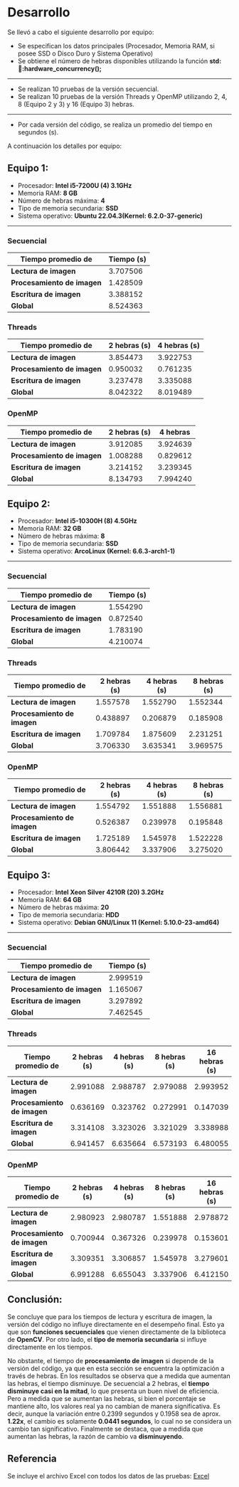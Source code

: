 # Desarrollo

Se llevó a cabo el siguiente desarrollo por equipo:

- Se especifican los datos principales (Procesador, Memoria RAM, si posee SSD o Disco Duro y Sistema Operativo)
- Se obtiene el número de hebras disponibles utilizando la función **std::thread::hardware_concurrency();**

---

- Se realizan 10 pruebas de la versión secuencial.
- Se realizan 10 pruebas de la versión Threads y OpenMP utilizando 2, 4, 8 (Equipo 2 y 3) y 16 (Equipo 3) hebras.

---

- Por cada versión del código, se realiza un promedio del tiempo en segundos (s).

A continuación los detalles por equipo:

## Equipo 1:

- Procesador: **Intel i5-7200U (4) 3.1GHz**
- Memoria RAM: **8 GB**
- Número de hebras máxima: **4**
- Tipo de memoria secundaria: **SSD**
- Sistema operativo: **Ubuntu 22.04.3(Kernel: 6.2.0-37-generic)**

---

### Secuencial

| Tiempo promedio de          | Tiempo (s) |
| --------------------------- | ---------- |
| **Lectura de imagen**       | 3.707506   |
| **Procesamiento de imagen** | 1.428509   |
| **Escritura de imagen**     | 3.388152   |
| **Global**                  | 8.524363   |

### Threads

| Tiempo promedio de          | 2 hebras (s) | 4 hebras (s) |
| --------------------------- | ------------ | ------------ |
| **Lectura de imagen**       | 3.854473     | 3.922753     |
| **Procesamiento de imagen** | 0.950032     | 0.761235     |
| **Escritura de imagen**     | 3.237478     | 3.335088     |
| **Global**                  | 8.042322     | 8.019489     |

### OpenMP

| Tiempo promedio de          | 2 hebras (s) | 4 hebras |
| --------------------------- | ------------ | -------- |
| **Lectura de imagen**       | 3.912085     | 3.924639 |
| **Procesamiento de imagen** | 1.008288     | 0.829612 |
| **Escritura de imagen**     | 3.214152     | 3.239345 |
| **Global**                  | 8.134793     | 7.994240 |

## Equipo 2:

- Procesador: **Intel i5-10300H (8) 4.5GHz**
- Memoria RAM: **32 GB**
- Número de hebras máxima: **8**
- Tipo de memoria secundaria: **SSD**
- Sistema operativo: **ArcoLinux (Kernel: 6.6.3-arch1-1)**

---

### Secuencial

| Tiempo promedio de          | Tiempo (s) |
| --------------------------- | ---------- |
| **Lectura de imagen**       | 1.554290   |
| **Procesamiento de imagen** | 0.872540   |
| **Escritura de imagen**     | 1.783190   |
| **Global**                  | 4.210074   |

### Threads

| Tiempo promedio de          | 2 hebras (s) | 4 hebras (s) | 8 hebras (s) |
| --------------------------- | ------------ | ------------ | ------------ |
| **Lectura de imagen**       | 1.557578     | 1.552790     | 1.552344     |
| **Procesamiento de imagen** | 0.438897     | 0.206879     | 0.185908     |
| **Escritura de imagen**     | 1.709784     | 1.875609     | 2.231251     |
| **Global**                  | 3.706330     | 3.635341     | 3.969575     |

### OpenMP

| Tiempo promedio de          | 2 hebras (s) | 4 hebras (s) | 8 hebras (s) |
| --------------------------- | ------------ | ------------ | ------------ |
| **Lectura de imagen**       | 1.554792     | 1.551888     | 1.556881     |
| **Procesamiento de imagen** | 0.526387     | 0.239978     | 0.195848     |
| **Escritura de imagen**     | 1.725189     | 1.545978     | 1.522228     |
| **Global**                  | 3.806442     | 3.337906     | 3.275020     |

## Equipo 3:

- Procesador: **Intel Xeon Silver 4210R (20) 3.2GHz**
- Memoria RAM: **64 GB**
- Número de hebras máxima: **20**
- Tipo de memoria secundaria: **HDD**
- Sistema operativo: **Debian GNU/Linux 11 (Kernel: 5.10.0-23-amd64)**

---

### Secuencial

| Tiempo promedio de          | Tiempo (s) |
| --------------------------- | ---------- |
| **Lectura de imagen**       | 2.999519   |
| **Procesamiento de imagen** | 1.165067   |
| **Escritura de imagen**     | 3.297892   |
| **Global**                  | 7.462545   |

### Threads

| Tiempo promedio de          | 2 hebras (s) | 4 hebras (s) | 8 hebras (s) | 16 hebras (s) |
| --------------------------- | ------------ | ------------ | ------------ | ------------- |
| **Lectura de imagen**       | 2.991088     | 2.988787     | 2.979088     | 2.993952      |
| **Procesamiento de imagen** | 0.636169     | 0.323762     | 0.272991     | 0.147039      |
| **Escritura de imagen**     | 3.314108     | 3.323026     | 3.321029     | 3.338988      |
| **Global**                  | 6.941457     | 6.635664     | 6.573193     | 6.480055      |

### OpenMP

| Tiempo promedio de          | 2 hebras (s) | 4 hebras (s) | 8 hebras (s) | 16 hebras (s) |
| --------------------------- | ------------ | ------------ | ------------ | ------------- |
| **Lectura de imagen**       | 2.980923     | 2.980787     | 1.551888     | 2.978872      |
| **Procesamiento de imagen** | 0.700944     | 0.367326     | 0.239978     | 0.153601      |
| **Escritura de imagen**     | 3.309351     | 3.306857     | 1.545978     | 3.279601      |
| **Global**                  | 6.991288     | 6.655043     | 3.337906     | 6.412150      |

## Conclusión:

Se concluye que para los tiempos de lectura y escritura de imagen, la versión del código no influye directamente en el desempeño final. Esto ya que son **funciones secuenciales** que vienen directamente de la biblioteca de **OpenCV**. Por otro lado, el **tipo de memoria secundaria** si influye directamente en los tiempos.

No obstante, el tiempo de **procesamiento de imagen** si depende de la versión del código, ya que en esta sección se encuentra la optimización a través de hebras. En los resultados se observa que a medida que aumentan las hebras, el tiempo disminuye. De secuencial a 2 hebras, el **tiempo disminuye casi en la mitad**, lo que presenta un buen nivel de eficiencia. Pero a medida que se aumentan las hebras, si bien el porcentaje se mantiene alto, los valores real ya no cambian de manera significativa. Es decir, aunque la variación entre 0.2399 segundos y 0.1958 sea de aprox. **1.22x**, el cambio es solamente **0.0441 segundos**, lo cual no se considera un cambio tan significativo. Finalmente se destaca, que a medida que aumentan las hebras, la razón de cambio va **disminuyendo**.

## Referencia

Se incluye el archivo Excel con todos los datos de las pruebas:
[Excel](https://ubiobiocl-my.sharepoint.com/:x:/g/personal/rafael_martinez1601_alumnos_ubiobio_cl/EViWaJPg8LBLsQuLZdHniacBha-vl9UKIM26knF1u41qzw?e=MjxeKx)
